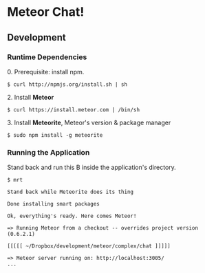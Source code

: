 # Meteor Chat!

## Development

### Runtime Dependencies

0\. Prerequisite: install npm.

```
$ curl http://npmjs.org/install.sh | sh
```

2\. Install **Meteor**

```
$ curl https://install.meteor.com | /bin/sh
```

3\. Install **Meteorite**, Meteor's version & package manager

```
$ sudo npm install -g meteorite
```

### Running the Application

Stand back and run this B inside the application's directory.

```
$ mrt

Stand back while Meteorite does its thing

Done installing smart packages

Ok, everything's ready. Here comes Meteor!

=> Running Meteor from a checkout -- overrides project version (0.6.2.1)

[[[[[ ~/Dropbox/development/meteor/complex/chat ]]]]]

=> Meteor server running on: http://localhost:3005/
...
```